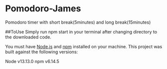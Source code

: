 # Pomodoro-James

Pomodoro timer with short break(5minutes) and long break(15minutes)

##ToUse
Simply run npm start in your terminal after changing directory to the downloaded code.

You must have [Node.js](https://nodejs.org/en/download/) and
[npm](https://www.npmjs.com/get-npm) installed on your machine. This project was
built against the following versions:

Node v13.13.0
npm v6.14.5